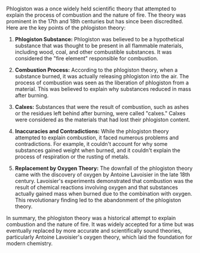 Phlogiston was a once widely held scientific theory that attempted to explain the process of combustion and the nature of fire. The theory was prominent in the 17th and 18th centuries but has since been discredited. Here are the key points of the phlogiston theory:

1. **Phlogiston Substance:** Phlogiston was believed to be a hypothetical substance that was thought to be present in all flammable materials, including wood, coal, and other combustible substances. It was considered the "fire element" responsible for combustion.

2. **Combustion Process:** According to the phlogiston theory, when a substance burned, it was actually releasing phlogiston into the air. The process of combustion was seen as the liberation of phlogiston from a material. This was believed to explain why substances reduced in mass after burning.

3. **Calxes:** Substances that were the result of combustion, such as ashes or the residues left behind after burning, were called "calxes." Calxes were considered as the materials that had lost their phlogiston content.

4. **Inaccuracies and Contradictions:** While the phlogiston theory attempted to explain combustion, it faced numerous problems and contradictions. For example, it couldn't account for why some substances gained weight when burned, and it couldn't explain the process of respiration or the rusting of metals.

5. **Replacement by Oxygen Theory:** The downfall of the phlogiston theory came with the discovery of oxygen by Antoine Lavoisier in the late 18th century. Lavoisier's experiments demonstrated that combustion was the result of chemical reactions involving oxygen and that substances actually gained mass when burned due to the combination with oxygen. This revolutionary finding led to the abandonment of the phlogiston theory.

In summary, the phlogiston theory was a historical attempt to explain combustion and the nature of fire. It was widely accepted for a time but was eventually replaced by more accurate and scientifically sound theories, particularly Antoine Lavoisier's oxygen theory, which laid the foundation for modern chemistry.